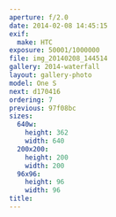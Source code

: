 ```yaml
---
aperture: f/2.0
date: 2014-02-08 14:45:15
exif:
  make: HTC
exposure: 50001/1000000
file: img_20140208_144514
gallery: 2014-waterfall
layout: gallery-photo
model: One S
next: d170416
ordering: 7
previous: 97f08bc
sizes:
  640w:
    height: 362
    width: 640
  200x200:
    height: 200
    width: 200
  96x96:
    height: 96
    width: 96
title: 
---
```

